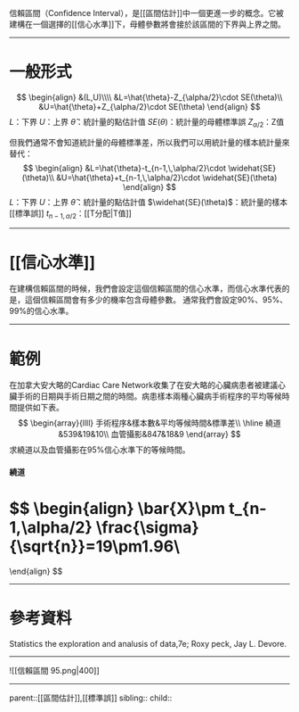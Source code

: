 信賴區間（Confidence Interval），是[[區間估計]]中一個更進一步的概念。它被建構在一個選擇的[[信心水準]]下，母體參數將會接於該區間的下界與上界之間。
- - -
# 一般形式
$$
\begin{align}
&(L,U)\\\\
&L=\hat{\theta}-Z_{\alpha/2}\cdot SE(\theta)\\
&U=\hat{\theta}+Z_{\alpha/2}\cdot SE(\theta)
\end{align}
$$
$L$：下界
$U$：上界
$\hat{\theta}$：統計量的點估計值
$SE(\theta)$：統計量的母體標準誤
$Z_{\alpha/2}$：Z值

但我們通常不會知道統計量的母體標準差，所以我們可以用統計量的樣本統計量來替代：
$$
\begin{align}
&L=\hat{\theta}-t_{n-1,\,\alpha/2}\cdot \widehat{SE}(\theta)\\
&U=\hat{\theta}+t_{n-1,\,\alpha/2}\cdot \widehat{SE}(\theta)
\end{align}
$$
$L$：下界
$U$：上界
$\hat{\theta}$：統計量的點估計值
$\widehat{SE}(\theta)$：統計量的樣本[[標準誤]]
$t_{n-1,\,\alpha/2}$：[[T分配|T值]]
- - -
# [[信心水準]]
在建構信賴區間的時候，我們會設定這個信賴區間的信心水準，而信心水準代表的是，這個信賴區間會有多少的機率包含母體參數。
通常我們會設定90%、95%、99%的信心水準。
- - -
# 範例
在加拿大安大略的Cardiac Care Network收集了在安大略的心臟病患者被建議心臟手術的日期與手術日期之間的時間。病患樣本兩種心臟病手術程序的平均等候時間提供如下表。
$$
\begin{array}{llll}
手術程序&樣本數&平均等候時間&標準差\\
\hline
繞道&539&19&10\\
血管攝影&847&18&9
\end{array}
$$
求繞道以及血管攝影在95%信心水準下的等候時間。
#### 繞道
$$
\begin{align}
\bar{X}\pm t_{n-1,\alpha/2} \frac{\sigma}{\sqrt{n}}=19\pm1.96\\
=
\end{align}
$$

- - -
# 參考資料
Statistics the exploration and analusis of data,7e; Roxy peck, Jay L. Devore.
- - -
![[信賴區間 95.png|400]]

- - -
parent::[[區間估計]],[[標準誤]]
sibling::
child::